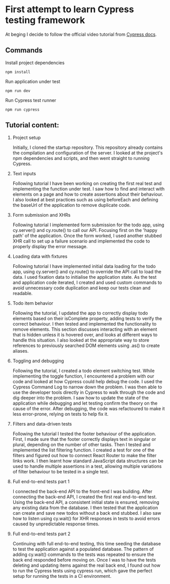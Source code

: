 # First attempt to learn Cypress testing framework

At beging I decide to follow the official video tutorial from [Cypress docs](https://docs.cypress.io/examples/tutorials).

## Commands

Install project dependencies
```console
npm install
```

Run application under test
```console
npm run dev
```

Run Cypress test runner
```console
npm run cypress
```

## Tutorial content:

1. Project setup

    Initially, I cloned the startup repository. This repository already contains the compilation and configuration of the server. I looked at the project's npm dependencies and scripts, and then went straight to running Cypress.

2. Text inputs

    Following tutorial I have been working on creating the first real test and implementing the function under test. I saw how to find and interact with elements on a page and how to create assertions about their behaviour. I also looked at best practices such as using beforeEach and defining the baseUrl of the application to remove duplicate code.

3. Form submission and XHRs

    Following tutorial I implemented form submission for the todo app, using cy.server() and cy.route() to call our API. Focusing first on the 'happy path' of the application. Once the form worked, I used another stubbed XHR call to set up a failure scenario and implemented the code to properly display the error message.

4. Loading data with fixtures

    Following tutorial I have implemented initial data loading for the todo app, using cy.server() and cy.route() to override the API call to load the data. I used fixation data to initialise the application state. As the test and application code iterated, I created and used custom commands to avoid unnecessary code duplication and keep our tests clean and readable.

5. Todo item behavior

    Following the tutorial, I updated the app to correctly display todo elements based on their isComplete property, adding tests to verify the correct behaviour. I then tested and implemented the functionality to remove elements. This section discusses interacting with an element that is hidden unless it is hovered over, and looks at different ways to handle this situation. I also looked at the appropriate way to store references to previously searched DOM elements using .as() to create aliases.

6. Toggling and debugging

    Following the tutorial, I created a todo element switching test. While implementing the toggle function, I encountered a problem with our code and looked at how Cypress could help debug the code. I used the Cypress Command Log to narrow down the problem. I was then able to use the developer tools directly in Cypress to walk through the code and dig deeper into the problem. I saw how to update the state of the application while debugging and let testing confirm the theory on the cause of the error. After debugging, the code was refactoured to make it less error-prone, relying on tests to help fix it.

7. Filters and data-driven tests

    Following the tutorial I tested the footer behaviour of the application. First, I made sure that the footer correctly displays text in singular or plural, depending on the number of other tasks. Then I tested and implemented the list filtering function. I created a test for one of the filters and figured out how to connect React Router to make the filter links work. I then learnt how standard JavaScript data structures can be used to handle multiple assertions in a test, allowing multiple variations of filter behaviour to be tested in a single test.

8. Full end-to-end tests part 1

    I connected the back-end API to the front-end I was building. After connecting the back-end API, I created the first real end-to-end test. Using the back-end API, a consistent initial state is ensured, removing any existing data from the database. I then tested that the application can create and save new todos without a back end stubbed. I also saw how to listen using cy.wait() for XHR responses in tests to avoid errors caused by unpredictable response times.

9. Full end-to-end tests part 2

    Continuing with full end-to-end testing, this time seeding the database to test the application against a populated database. The pattern of adding cy.wait() commands to the tests was repeated to ensure the back end responded before moving on. Once I was to have the tests deleting and updating items against the real back end, I found out how to run the Cypress tests using cypress run, which gave the perfect setup for running the tests in a CI environment.
